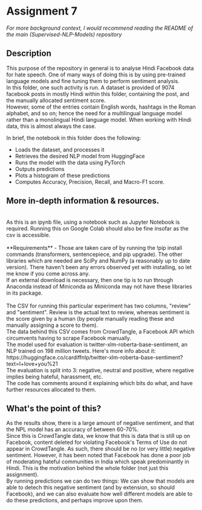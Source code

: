 # Assignment 7

_For more background context, I would recommend reading the README of the main (Supervised-NLP-Models) repository_

## Description

This purpose of the repository in general is to analyse Hindi Facebook data for hate speech. One of many ways of doing this is by using pre-trained language models and fine tuning them to perform sentiment analysis.<br>
In this folder, one such activity is run. A dataset is provided of 9074 facebook posts in mostly Hindi within this folder, containing the post, and the manually allocated sentiment score. <br>
However, some of the entries contain English words, hashtags in the Roman alphabet, and so on; hence the need for a multilingual language model rather than a monolingual Hindi language model. When working with Hindi data, this is almost always the case.<Br>

In brief, the notebook in this folder does the following:<br>
* Loads the dataset, and processes it
* Retrieves the desired NLP model from HuggingFace
* Runs the model with the data using PyTorch
* Outputs predictions
* Plots a histogram of these predictions
* Computes Accuracy, Precision, Recall, and Macro-F1 score.

## More in-depth information & resources.
<Br>
As this is an ipynb file, using a notebook such as Jupyter Notebook is required. Running this on Google Colab should also be fine insofar as the csv is accessible.<Br>
<br>
**Requirements** - Those are taken care of by running the !pip install commands (transformers, sentencepiece, and pip upgrade). The other libraries which are needed are SciPy and NumPy (a reasonably up to date version). There haven't been any errors observed yet with installing, so let me know if you come across any.<br>
If an external download is necessary, then one tip is to run through Anaconda instead of Miniconda as Miniconda may not have these libraries in its package.<br>
<br>
The CSV for running this particular experiment has two columns, "review" and "sentiment". Review is the actual text to review, whereas sentiment is the score given by a human (by people manually reading these and manually assigning a score to them).<br>
The data behind this CSV comes from CrowdTangle, a Facebook API which circumvents having to scrape Facebook manually.<br>
The model used for evaluation is twitter-xlm-roberta-base-sentiment, an NLP trained on 198 million tweets. Here's more info about it: https://huggingface.co/cardiffnlp/twitter-xlm-roberta-base-sentiment?text=I+love+you%21<br>
The evaluation is split into 3: negative, neutral and positive, where negative implies being hateful, harassment, etc.<br>
The code has comments around it explaining which bits do what, and have further resources allocated to them.<br>

## What's the point of this?
As the results show, there is a large amount of negative sentiment, and that the NPL model has an accuracy of between 60-70%.<br>
Since this is CrowdTangle data, we know that this is data that is still up on Facebook, content deleted for violating Facebook's Terms of Use do not appear in CrowdTangle. As such, there should be no (or very little) negative sentiment. However, it has been noted that Facebook has done a poor job of moderating hateful communities in India which speak predominantly in Hindi. This is the motivation behind the whole folder (not just this assignment).<br>
By running predictions we can do two things: We can show that models are able to detech this negative sentiment (and by extension, so should Facebook), and we can also evaluate how well different models are able to do these predictions, and perhaps improve upon them.
